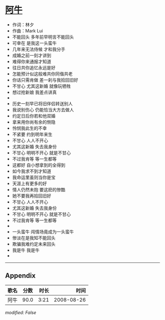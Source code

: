 # [阿牛](https://music.163.com/song?id=64879)

* 作词：林夕
* 作曲：Mark Lui
* 不能回头 多年前早明言不能回头
* 可幸在 是我这一头蛮牛
* 几年来无法侍候 才和我分手
* 成婚之前一刻才讲到
* 难得你来通报才知道
* 往日共你追忆永远是好
* 怎能预计似这般难共你同偕共老
* 你话只需肯做 差一刹与我拾回旧好
* 不甘心 尤其这新婚 就像玩牺牲
* 想过抢新娘 我差点讲真
* 
* 历史一刻早已将旧伴侣转送别人
* 我说别伤心 仍能恰当大方去做人
* 约定日后你若和他双婚
* 拿来用你尚有余的恻隐
* 怜悯我此生的不幸
* 不紧要 约到明年来生
* 不甘心 人人不开心
* 尤其这新婚 失去我身份
* 不甘心 明明不开心 就是不甘心
* 不过我肯等 等一生都等
* 这都好 自小想拿到的全得到
* 如今我求不到才知道
* 我命运里虽则当你是宝
* 天涯上有更多的好
* 情人仍然未抱 要这麽的惨酷
* 她不要我再拾回旧好
* 不甘心 人人不开心
* 尤其这新婚 失去我身份
* 不甘心 明明不开心 就是不甘心
* 不过我肯等 等一生都等
* 
* 一头蛮牛 闯情场竟成为一头蛮牛
* 惨淡在是我知不能回头
* 欺骗我难约定未来回头
* 我是牛 我是牛
* 


---

## Appendix

|歌名|分数|时长|时间|
|:---|:---:|---:|---:|
|阿牛|90.0|3:21|2008-08-26

*modified: False*